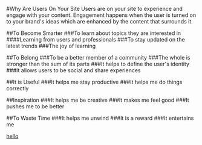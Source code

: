 #Why Are Users On Your Site
Users are on your site to experience and engage with your content. Engagement happens when the user is turned on to your brand's ideas which are enhanced by the content that surrounds it. 

##To Become Smarter
###To learn about topics they are interested in
	####Learning from users and professionals
###To stay updated on the latest trends
###The joy of learning

##To Belong
###To be a better member of a community
###The whole is stronger than the sum of its parts
###It helps to define the user's identity
###It allows users to be social and share experiences

##It is Useful
###It helps me stay productive
###It helps me do things correctly

##Inspiration
###It helps me be creative
###It makes me feel good
###It pushes me to be better

##To Waste Time
###It helps me unwind
###It is a reward
###It entertains me


[hello](www.hello.com)